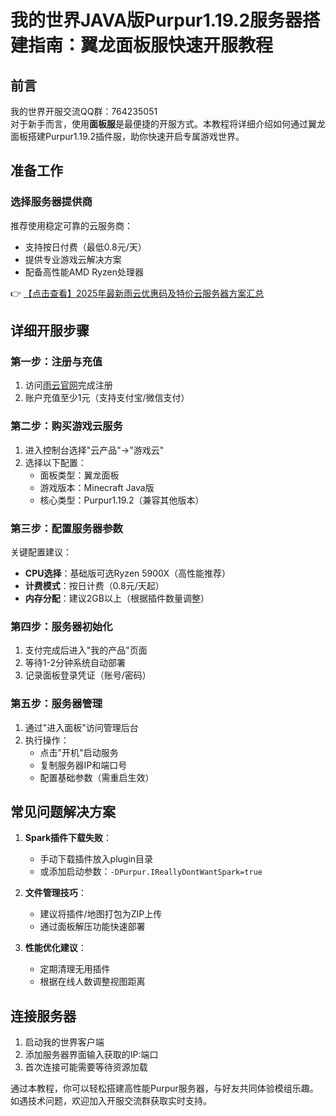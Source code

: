 # 我的世界JAVA版Purpur1.19.2服务器搭建指南：翼龙面板服快速开服教程

## 前言
我的世界开服交流QQ群：764235051  
对于新手而言，使用**面板服**是最便捷的开服方式。本教程将详细介绍如何通过翼龙面板搭建Purpur1.19.2插件服，助你快速开启专属游戏世界。

## 准备工作
### 选择服务器提供商
推荐使用稳定可靠的云服务商：
- 支持按日付费（最低0.8元/天）
- 提供专业游戏云解决方案
- 配备高性能AMD Ryzen处理器

👉 [【点击查看】2025年最新雨云优惠码及特价云服务器方案汇总](https://bit.ly/RainYun)

## 详细开服步骤

### 第一步：注册与充值
1. 访问[雨云官网](https://bit.ly/RainYun)完成注册
2. 账户充值至少1元（支持支付宝/微信支付）

### 第二步：购买游戏云服务
1. 进入控制台选择"云产品"→"游戏云"
2. 选择以下配置：
   - 面板类型：翼龙面板
   - 游戏版本：Minecraft Java版
   - 核心类型：Purpur1.19.2（兼容其他版本）

### 第三步：配置服务器参数
关键配置建议：
- **CPU选择**：基础版可选Ryzen 5900X（高性能推荐）
- **计费模式**：按日计费（0.8元/天起）
- **内存分配**：建议2GB以上（根据插件数量调整）

### 第四步：服务器初始化
1. 支付完成后进入"我的产品"页面
2. 等待1-2分钟系统自动部署
3. 记录面板登录凭证（账号/密码）

### 第五步：服务器管理
1. 通过"进入面板"访问管理后台
2. 执行操作：
   - 点击"开机"启动服务
   - 复制服务器IP和端口号
   - 配置基础参数（需重启生效）

## 常见问题解决方案
1. **Spark插件下载失败**：
   - 手动下载插件放入plugin目录
   - 或添加启动参数：`-DPurpur.IReallyDontWantSpark=true`

2. **文件管理技巧**：
   - 建议将插件/地图打包为ZIP上传
   - 通过面板解压功能快速部署

3. **性能优化建议**：
   - 定期清理无用插件
   - 根据在线人数调整视图距离

## 连接服务器
1. 启动我的世界客户端
2. 添加服务器界面输入获取的IP:端口
3. 首次连接可能需要等待资源加载

通过本教程，你可以轻松搭建高性能Purpur服务器，与好友共同体验模组乐趣。如遇技术问题，欢迎加入开服交流群获取实时支持。